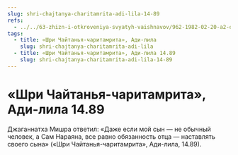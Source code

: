 ```yaml
---
slug: shri-chajtanya-charitamrita-adi-lila-14-89
refs:
  - ../../63-zhizn-i-otkroveniya-svyatyh-vaishnavov/962-1982-02-20-a2-otkrytie-mesta-yavleniya-shri-chajtani-bhaktivinodoj-thakurom.md
tags:
  - title: «Шри Чайтанья-чаритамрита», Ади-лила
    slug: shri-chajtanya-charitamrita-adi-lila
  - title: «Шри Чайтанья-чаритамрита», Ади-лила 14.89
    slug: shri-chajtanya-charitamrita-adi-lila-14-89
---
```


# «Шри Чайтанья-чаритамрита», Ади-лила 14.89

Джаганнатха Мишра ответил: «Даже если мой сын — не обычный человек, а Сам Нараяна, все равно обязанность отца — наставлять своего сына» («Шри Чайтанья-чаритамрита», Ади-лила, 14.89).
